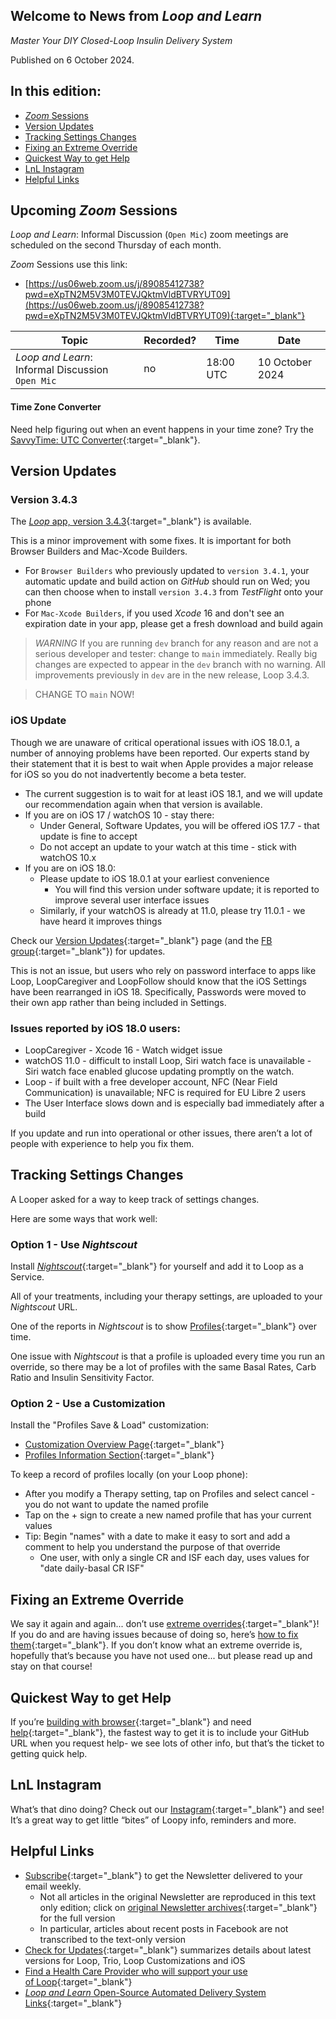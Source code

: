 ## Welcome to News from&nbsp;_<span translate="no">Loop and Learn</span>_

_Master Your DIY Closed-Loop Insulin Delivery System_

Published on 6 October 2024.

## In this edition:

* [*Zoom* Sessions](#upcoming-zoom-sessions)
* [Version Updates](#version-updates)
* [Tracking Settings Changes](#tracking-settings-changes)
* [Fixing an Extreme Override](#fixing-an-extreme-override)
* [Quickest Way to get Help](#quickest-way-to-get-help)
* [LnL Instagram](#lnl-instagram)
* [Helpful Links](#helpful-links)

## Upcoming *Zoom* Sessions

_<span translate="no">Loop and Learn</span>_: Informal Discussion (`Open Mic`) zoom meetings are scheduled on the second Thursday of each month.

*Zoom* Sessions use this link:

* [https://us06web.zoom.us/j/89085412738?pwd=eXpTN2M5V3M0TEVJQktmVldBTVRYUT09](https://us06web.zoom.us/j/89085412738?pwd=eXpTN2M5V3M0TEVJQktmVldBTVRYUT09){:target="_blank"}

| Topic | Recorded? | Time | Date |
| - | - | - | - |
| _<span translate="no">Loop and Learn</span>_: Informal Discussion<br>`Open Mic` | no | 18:00 UTC | 10 October 2024 |

#### Time Zone Converter

Need help figuring out when an event happens in your time zone? Try the [SavvyTime: UTC Converter](https://savvytime.com/converter/utc){:target="_blank"}.

## Version Updates

### Version 3.4.3

The [*Loop* app, version 3.4.3](https://loopkit.github.io/loopdocs/version/releases/#loop-v343){:target="_blank"} is available.

This is a minor improvement with some fixes. It is important for both Browser Builders and Mac-Xcode Builders. 

* For `Browser Builders` who previously updated to `version 3.4.1`, your automatic update and build action on *GitHub* should run on Wed; you can then choose when to install `version 3.4.3` from *TestFlight* onto your phone
* For `Mac-Xcode Builders`, if you used *Xcode* 16 and don't see an expiration date in your app, please get a fresh download and build again

> *WARNING* If you are running `dev` branch for any reason and are not a serious developer and tester: change to `main` immediately. Really big changes are expected to appear in the `dev` branch with no warning. All improvements previously in `dev` are in the new release, Loop 3.4.3.

> CHANGE TO `main` NOW!

### iOS Update

Though we are unaware of critical operational issues with iOS 18.0.1, a number of annoying problems have been reported. Our experts stand by their statement that it is best to wait when Apple provides a major release for iOS so you do not inadvertently become a beta tester.

* The current suggestion is to wait for at least iOS 18.1, and we will update our recommendation again when that version is available.
* If you are on iOS 17 / watchOS 10 - stay there:
    * Under General, Software Updates, you will be offered iOS 17.7 - that update is fine to accept
    * Do not accept an update to your watch at this time - stick with watchOS 10.x
* If you are on iOS 18.0:
    * Please update to iOS 18.0.1 at your earliest convenience
        * You will find this version under software update; it is reported to improve several user interface issues
    * Similarly, if your watchOS is already at 11.0, please try 11.0.1 - we have heard it improves things

Check our [Version Updates](https://www.loopandlearn.org/version-updates/){:target="_blank"} page (and the [FB group](https://www.facebook.com/groups/LOOPandLEARN){:target="_blank"}) for updates.

This is not an issue, but users who rely on password interface to apps like Loop, LoopCaregiver and LoopFollow should know that the iOS Settings have been rearranged in iOS 18. Specifically, Passwords were moved to their own app rather than being included in Settings.

### Issues reported by iOS 18.0 users:

* LoopCaregiver - Xcode 16 - Watch widget issue
* watchOS 11.0 - difficult to install Loop, Siri watch face is unavailable - Siri watch face
enabled glucose updating promptly on the watch.
* Loop - if built with a free developer account, NFC (Near Field Communication) is unavailable; NFC is required for EU Libre 2 users
* The User Interface slows down and is especially bad immediately after a build

If you update and run into operational or other issues, there aren’t a lot of people with experience to help you fix them.

## Tracking Settings Changes

A Looper asked for a way to keep track of settings changes.

Here are some ways that work well: 

### Option 1 - Use *Nightscout*

Install [*Nightscout*](https://nightscout.github.io/){:target="_blank"} for yourself and add it to Loop as a Service.

All of your treatments, including your therapy settings, are uploaded to your *Nightscout* URL.

One of the reports in *Nightscout* is to show [Profiles](https://nightscout.github.io/nightscout/reports/#profiles){:target="_blank"} over time.

One issue with *Nightscout* is that a profile is uploaded every time you run an override, so there may be a lot of profiles with the same Basal Rates, Carb Ratio and Insulin Sensitivity Factor.

### Option 2 - Use a Customization

Install the "Profiles Save & Load" customization:

* [Customization Overview Page](https://www.loopandlearn.org/custom-code/){:target="_blank"}
* [Profiles Information Section](https://www.loopandlearn.org/loop-features-in-development/#profiles){:target="_blank"}

To keep a record of profiles locally (on your Loop phone):

* After you modify a Therapy setting, tap on Profiles and select cancel - you do not want to update the named profile
* Tap on the + sign to create a new named profile that has your current values
* Tip: Begin "names" with a date to make it easy to sort and add a comment to help you understand the purpose of that override
    * One user, with only a single CR and ISF each day, uses values for "date daily-basal CR ISF"

## Fixing an Extreme Override

We say it again and again... don’t use [extreme overrides](https://loopkit.github.io/loopdocs/operation/features/overrides/#avoid-extreme-insulin-needs-setting){:target="_blank"}! If you do and are having issues because of doing so, here’s [how to fix them](https://www.loopandlearn.org/override/#extreme-override-fix){:target="_blank"}. If you don’t know what an extreme override is, hopefully that’s because you have not used one... but please read up and stay on that course!  

## Quickest Way to get Help

If you’re [building with browser](https://loopkit.github.io/loopdocs/browser/bb-overview/){:target="_blank"} and need [help](https://www.loopandlearn.org/buildhelp/#browser-build-help){:target="_blank"}, the fastest way to get it is to include your GitHub URL when you request help- we see lots of other info, but that’s the ticket to getting quick help.

## LnL Instagram

What’s that dino doing? Check out our [Instagram](https://www.instagram.com/loopandlearn/?igshid=YmMyMTA2M2Y%3D){:target="_blank"} and see! It’s a great way to get little “bites” of Loopy info, reminders and more.

## Helpful Links

* [Subscribe](https://www.loopandlearn.org/newsletter-signup/){:target="_blank"} to get the Newsletter delivered to your email weekly.
    * Not all articles in the original Newsletter are reproduced in this text only edition; click on [original Newsletter archives](https://www.loopandlearn.org/loop-and-learn-newsletter/){:target="_blank"} for the full version
    * In particular, articles about recent posts in Facebook are not transcribed to the text-only version
* [Check for Updates](https://www.loopandlearn.org/version-updates/){:target="_blank"} summarizes details about latest versions for Loop, Trio, Loop Customizations and iOS
* [Find a Health Care Provider who will support your use of&nbsp;<span translate="no">Loop</span>](https://www.loopandlearn.org/hcp-recommendations/){:target="_blank"}
* [_<span translate="no">Loop and Learn</span>_&nbsp;Open-Source Automated Delivery System Links](https://www.loopandlearn.org/resources/#os-aid){:target="_blank"}

